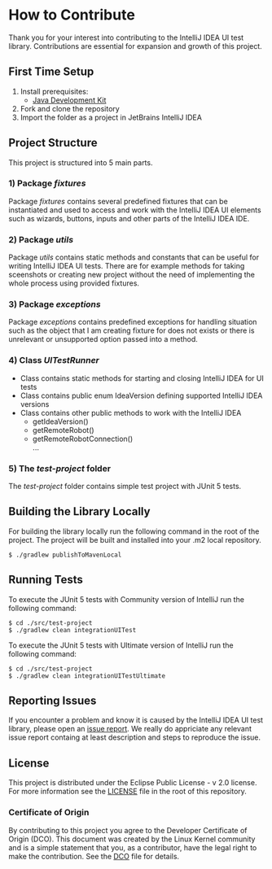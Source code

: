 # How to Contribute

Thank you for your interest into contributing to the IntelliJ IDEA UI test library. Contributions are essential for expansion and growth of this project.


## First Time Setup
1) Install prerequisites:
   * [Java Development Kit](https://adoptopenjdk.net/)
2) Fork and clone the repository
3) Import the folder as a project in JetBrains IntelliJ IDEA


## Project Structure

This project is structured into 5 main parts.

### 1) Package <i>fixtures</i>
Package <i>fixtures</i> contains several predefined fixtures that can be instantiated and used to access and work with the IntelliJ IDEA UI elements such as wizards, buttons, inputs and other parts of the IntelliJ IDEA IDE.

### 2) Package <i>utils</i>

Package <i>utils</i> contains static methods and constants that can be useful for writing IntelliJ IDEA UI tests. There are for example methods for taking sceenshots or creating new project without the need of implementing the whole process using provided fixtures.

### 3) Package <i>exceptions</i>

Package <i>exceptions</i> contains predefined exceptions for handling situation such as the object that I am creating fixture for does not exists or there is unrelevant or unsupported option passed into a method.

### 4) Class <i>UITestRunner</i>

* Class contains static methods for starting and closing IntelliJ IDEA for UI tests
* Class contains public enum IdeaVersion defining supported IntelliJ IDEA versions
* Class contains other public methods to work with the IntelliJ IDEA
   * getIdeaVersion()
   * getRemoteRobot()
   * getRemoteRobotConnection()
   <br>...

### 5) The <i>test-project</i> folder

The <i>test-project</i> folder contains simple test project with JUnit 5 tests.



## Building the Library Locally

For building the library locally run the following command in the root of the project. The project will be built and installed into your .m2 local repository.

```
$ ./gradlew publishToMavenLocal
```


## Running Tests

To execute the JUnit 5 tests with Community version of IntelliJ run the following command:

```
$ cd ./src/test-project
$ ./gradlew clean integrationUITest
```

To execute the JUnit 5 tests with Ultimate version of IntelliJ run the following command:

```
$ cd ./src/test-project
$ ./gradlew clean integrationUITestUltimate
```


## Reporting Issues

If you encounter a problem and know it is caused by the IntelliJ IDEA UI test library, please open an [issue report](https://github.com/redhat-developer/intellij-common-ui-test-library/issues). We really do appriciate any relevant issue report containg at least description and steps to reproduce the issue.


## License

This project is distributed under the Eclipse Public License - v 2.0 license. For more information see the [LICENSE](./LICENSE) file in the root of this repository.

### Certificate of Origin

By contributing to this project you agree to the Developer Certificate of
Origin (DCO). This document was created by the Linux Kernel community and is a
simple statement that you, as a contributor, have the legal right to make the
contribution. See the [DCO](DCO) file for details.
